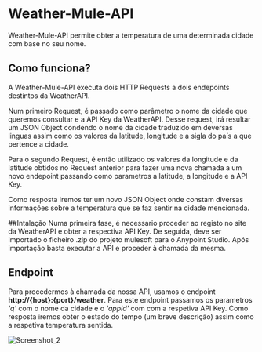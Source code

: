# Weather-Mule-API

Weather-Mule-API permite obter a temperatura de uma determinada cidade com base no seu nome.


## Como funciona?
A Weather-Mule-API executa dois HTTP Requests a dois endepoints destintos da WeatherAPI.

Num primeiro Request, é passado como parâmetro o nome da cidade que queremos consultar e a API Key da WeatherAPI.
Desse request, irá resultar um JSON Object condendo o nome da cidade traduzido em deversas linguas assim como os valores da latitude, longitude e a sigla do país a que pertence a cidade.

Para o segundo Request, é então utilizado os valores da longitude e da latitude obtidos no Request anterior para fazer uma nova chamada a um novo endepoint passando como parametros a latitude, a longitude e a API Key.

Como resposta iremos ter um novo JSON Object onde constam diversas informações sobre a temperatura que se faz sentir na cidade mencionada.


##Intalação
Numa primeira fase, é necessario proceder ao registo no site da WeatherAPI e obter a respectiva API Key.
De seguida, deve ser importado o ficheiro .zip do projeto mulesoft para o Anypoint Studio.
Após importação basta executar a API e proceder à chamada da mesma.


## Endpoint
Para procedermos à chamada da nossa API, usamos o endpoint **http://{host}:{port}/weather**. Para este endpoint passamos os parametros _'q'_ com o nome da cidade e o _'appid'_ com com a respetiva API Key.
Como resposta iremos obter o estado do tempo (um breve descrição) assim como a respetiva temperatura sentida.

![Screenshot_2](https://user-images.githubusercontent.com/75436524/190716308-c33afd60-ef7a-42af-a352-9d98fa6b2396.png)
